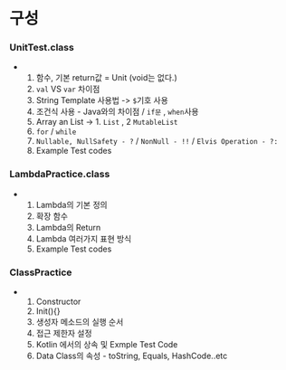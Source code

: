 # 구성 
### UnitTest.class
- 1. 함수, 기본 return값 = Unit (void는 없다.)
  2. `val` VS `var` 차이점
  3. String Template 사용법 -> `$`기호 사용
  4. 조건식 사용 - Java와의 차이점 / `if문` , `when`사용
  5. Array an List -> 1. `List` , 2 `MutableList`
  6. `for` / `while`
  7. `Nullable, NullSafety - ?` / `NonNull - !!` / `Elvis Operation - ?:`
  8. Example Test codes

### LambdaPractice.class
- 1. Lambda의 기본 정의
  2. 확장 함수
  3. Lambda의 Return
  4. Lambda 여러가지 표현 방식
  5. Example Test codes
 
### ClassPractice
- 1. Constructor
  2. Init(){}
  3. 생성자 메소드의 실행 순서
  4. 접근 제한자 설정
  5. Kotlin 에서의 상속 및 Exmple Test Code
  6. Data Class의 속성 - toString, Equals, HashCode..etc
  
